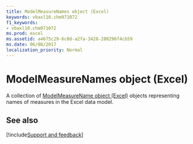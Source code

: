 ```yaml
---
title: ModelMeasureNames object (Excel)
keywords: vbaxl10.chm971072
f1_keywords:
- vbaxl10.chm971072
ms.prod: excel
ms.assetid: a4675c29-6c0d-a2fa-3428-280296f4cb59
ms.date: 06/08/2017
localization_priority: Normal
---
```



# ModelMeasureNames object (Excel)

A collection of [ModelMeasureName object (Excel)](Excel.modelmeasurename.md) objects representing names of measures in the Excel data model.


## See also

[!include[Support and feedback](~/includes/feedback-boilerplate.md)]